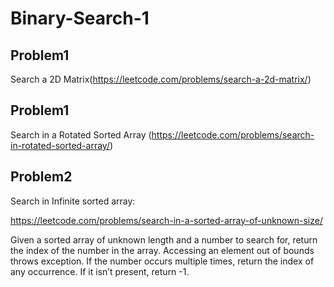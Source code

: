 # Binary-Search-1
<!-- // Time Complexity : O(logn)
// Space Complexity : O(1)
// Did this code successfully run on Leetcode : yes
// Any problem you faced while coding this : -->

## Problem1 
Search a 2D Matrix(https://leetcode.com/problems/search-a-2d-matrix/)

## Problem1 
Search in a Rotated Sorted Array (https://leetcode.com/problems/search-in-rotated-sorted-array/)




## Problem2
Search in Infinite sorted array: 

https://leetcode.com/problems/search-in-a-sorted-array-of-unknown-size/

Given a sorted array of unknown length and a number to search for, return the index of the number in the array. Accessing an element out of bounds throws exception. If the number occurs multiple times, return the index of any occurrence. If it isn’t present, return -1.

